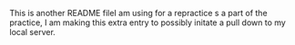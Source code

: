 This is another README fileI am using for a repractice
s a part of the practice, I am making this extra entry to possibly initate a pull down to my  local server.
